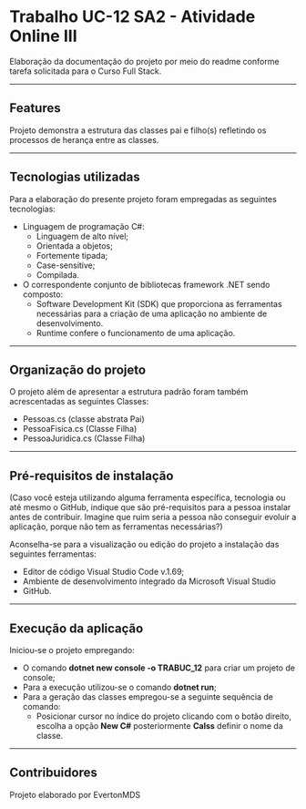 # Trabalho UC-12 SA2 - Atividade Online III

Elaboração da documentação do projeto por meio do readme conforme tarefa solicitada para o Curso Full Stack.
___
## Features

Projeto demonstra a estrutura das classes pai e filho(s) refletindo os processos de herança entre as classes.
___
## Tecnologias utilizadas

Para a elaboração do presente projeto foram empregadas as seguintes tecnologias:
- Linguagem de programação C#:
    - Linguagem de alto nível;
    - Orientada a objetos;
    - Fortemente tipada;
    - Case-sensitive;
    - Compilada.
- O correspondente conjunto de bibliotecas framework .NET sendo composto:
    - Software Development Kit (SDK) que proporciona as ferramentas necessárias para a criação de uma aplicação no ambiente de desenvolvimento.
    - Runtime confere o funcionamento de uma aplicação. 
___
## Organização do projeto

O projeto além de apresentar a estrutura padrão foram também acrescentadas as seguintes Classes:
- Pessoas.cs (classe abstrata Pai)
- PessoaFisica.cs (Classe Filha)
- PessoaJuridica.cs (Classe Filha)
___
## Pré-requisitos de instalação

(Caso você esteja utilizando alguma ferramenta específica, tecnologia ou até mesmo o GitHub, indique que são pré-requisitos para a pessoa instalar antes de contribuir. Imagine que ruim seria a pessoa não conseguir evoluir a aplicação, porque não tem as ferramentas necessárias?)

Aconselha-se para a visualização ou edição do projeto a instalação das seguintes ferramentas:
- Editor de código Visual Studio Code v.1.69;
- Ambiente de desenvolvimento integrado da Microsoft Visual Studio
- GitHub. 
___
## Execução da aplicação

Iniciou-se o projeto empregando:
- O comando **dotnet new console -o TRABUC_12** para criar um projeto de console;
- Para a execução utilizou-se o comando **dotnet run**;
- Para a geração das classes empregou-se a seguinte sequência de comando:
    - Posicionar cursor no índice do projeto clicando com o botão direito, escolha a opção **New C#** posteriormente **Calss** definir o nome da classe.
___
## Contribuidores
Projeto elaborado por EvertonMDS